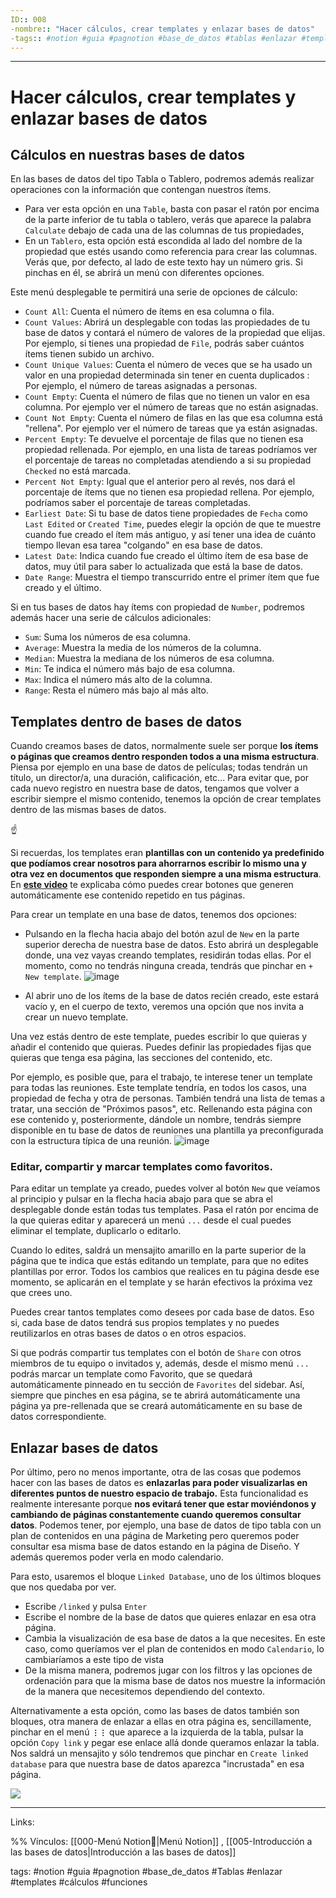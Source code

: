 ```yaml
---
ID:: 008
-nombre:: "Hacer cálculos, crear templates y enlazar bases de datos"
-tags:: #notion #guia #pagnotion #base_de_datos #tablas #enlazar #templates #cálculos #funciones
---
```

___
# Hacer cálculos, crear templates y enlazar bases de datos

## Cálculos en nuestras bases de datos

En las bases de datos del tipo Tabla o Tablero, podremos además realizar operaciones con la información que contengan nuestros ítems.

- Para ver esta opción en una `Table`, basta con pasar el ratón por encima de la parte inferior de tu tabla o tablero, verás que aparece la palabra `Calculate` debajo de cada una de las columnas de tus propiedades,
- En un `Tablero`, esta opción está escondida al lado del nombre de la propiedad que estés usando como referencia para crear las columnas. Verás que, por defecto, al lado de este texto hay un número gris. Si pinchas en él, se abrirá un menú con diferentes opciones.

Este menú desplegable te permitirá una serie de opciones de cálculo:

- `Count All`: Cuenta el número de ítems en esa columna o fila.
- `Count Values`: Abrirá un desplegable con todas las propiedades de tu base de datos y contará el número de valores de la propiedad que elijas. Por ejemplo, si tienes una propiedad de `File`, podrás saber cuántos ítems tienen subido un archivo.
- `Count Unique Values`: Cuenta el número de veces que se ha usado un valor en una propiedad determinada sin tener en cuenta duplicados : Por ejemplo, el número de tareas asignadas a personas.
- `Count Empty`: Cuenta el número de filas que no tienen un valor en esa columna. Por ejemplo ver el número de tareas que no están asignadas.
- `Count Not Empty`: Cuenta el número de filas en las que esa columna está "rellena". Por ejemplo ver el número de tareas que ya están asignadas.
- `Percent Empty`: Te devuelve el porcentaje de filas que no tienen esa propiedad rellenada. Por ejemplo, en una lista de tareas podríamos ver el porcentaje de tareas no completadas atendiendo a si su propiedad `Checked` no está marcada.
- `Percent Not Empty`: Igual que el anterior pero al revés, nos dará el porcentaje de ítems que no tienen esa propiedad rellena. Por ejemplo, podríamos saber el porcentaje de tareas completadas.
- `Earliest Date`: Si tu base de datos tiene propiedades de `Fecha` como `Last Edited` or `Created Time`, puedes elegir la opción de que te muestre cuando fue creado el ítem más antiguo, y así tener una idea de cuánto tiempo llevan esa tarea "colgando" en esa base de datos.
- `Latest Date`: Indica cuando fue creado el último ítem de esa base de datos, muy útil para saber lo actualizada que está la base de datos.
- `Date Range`: Muestra el tiempo transcurrido entre el primer ítem que fue creado y el último.

Si en tus bases de datos hay ítems con propiedad de `Number`, podremos además hacer una serie de cálculos adicionales:

- `Sum`: Suma los números de esa columna.
- `Average`: Muestra la media de los números de la columna.
- `Median`: Muestra la mediana de los números de esa columna.
- `Min`: Te indica el número más bajo de esa columna. 
- `Max`: Indica el número más alto de la columna.
- `Range`: Resta el número más bajo al más alto.

## Templates dentro de bases de datos

Cuando creamos bases de datos, normalmente suele ser porque **los ítems o páginas que creamos dentro responden todos a una misma estructura**. Piensa por ejemplo en una base de datos de películas; todas tendrán un título, un director/a, una duración, calificación, etc... Para evitar que, por cada nuevo registro en nuestra base de datos, tengamos que volver a escribir siempre el mismo contenido, tenemos la opción de crear templates dentro de las mismas bases de datos.

☝

Si recuerdas, los templates eran **plantillas con un contenido ya predefinido que podíamos crear nosotros para ahorrarnos escribir lo mismo una y otra vez en documentos que responden siempre a una misma estructura**. En **[este video](https://youtu.be/VVz6AwlX9Ug?t=654)** te explicaba cómo puedes crear botones que generen automáticamente ese contenido repetido en tus páginas.

Para crear un template en una base de datos, tenemos dos opciones:

- Pulsando en la flecha hacia abajo del botón azul de `New` en la parte superior derecha de nuestra base de datos. Esto abrirá un desplegable donde, una vez vayas creando templates, residirán todas ellas. Por el momento, como no tendrás ninguna creada, tendrás que pinchar en `+ New template`.
![image](https://images.spr.so/cdn-cgi/imagedelivery/j42No7y-dcokJuNgXeA0ig/15fb0646-fbe0-4228-8e76-545b2741e50d/new-template/w=1920,quality=80)

- Al abrir uno de los ítems de la base de datos recién creado, este estará vacío y, en el cuerpo de texto, veremos una opción que nos invita a crear un nuevo template.

Una vez estás dentro de este template, puedes escribir lo que quieras y añadir el contenido que quieras. Puedes definir las propiedades fijas que quieras que tenga esa página, las secciones del contenido, etc.

Por ejemplo, es posible que, para el trabajo, te interese tener un template para todas las reuniones. Este template tendría, en todos los casos, una propiedad de fecha y otra de personas. También tendrá una lista de temas a tratar, una sección de "Próximos pasos", etc. Rellenando esta página con ese contenido y, posteriormente, dándole un nombre, tendrás siempre disponible en tu base de datos de reuniones una plantilla ya preconfigurada con la estructura típica de una reunión.
![image](https://images.spr.so/cdn-cgi/imagedelivery/j42No7y-dcokJuNgXeA0ig/f3326238-5bad-47e2-9d99-b7f23062c9fa/template/w=1920,quality=80)

### Editar, compartir y marcar templates como favoritos.

Para editar un template ya creado, puedes volver al botón `New` que veíamos al principio y pulsar en la flecha hacia abajo para que se abra el desplegable donde están todas tus templates. Pasa el ratón por encima de la que quieras editar y aparecerá un menú `...` desde el cual puedes eliminar el template, duplicarlo o editarlo.

Cuando lo edites, saldrá un mensajito amarillo en la parte superior de la página que te indica que estás editando un template, para que no edites plantillas por error. Todos los cambios que realices en tu página desde ese momento, se aplicarán en el template y se harán efectivos la próxima vez que crees uno.

Puedes crear tantos templates como desees por cada base de datos. Eso si, cada base de datos tendrá sus propios templates y no puedes reutilizarlos en otras bases de datos o en otros espacios.

Si que podrás compartir tus templates con el botón de `Share` con otros miembros de tu equipo o invitados y, además, desde el mismo menú `...` podrás marcar un template como Favorito, que se quedará automáticamente pinneado en tu sección de `Favorites` del sidebar. Así, siempre que pinches en esa página, se te abrirá automáticamente una página ya pre-rellenada que se creará automáticamente en su base de datos correspondiente.

## Enlazar bases de datos

Por último, pero no menos importante, otra de las cosas que podemos hacer con las bases de datos es **enlazarlas para poder visualizarlas en diferentes puntos de nuestro espacio de trabajo.** Esta funcionalidad es realmente interesante porque **nos evitará tener que estar moviéndonos y cambiando de páginas constantemente cuando queremos consultar datos**. Podemos tener, por ejemplo, una base de datos de tipo tabla con un plan de contenidos en una página de Marketing pero queremos poder consultar esa misma base de datos estando en la página de Diseño. Y además queremos poder verla en modo calendario.

Para esto, usaremos el bloque `Linked Database`, uno de los últimos bloques que nos quedaba por ver.

- Escribe `/linked` y pulsa `Enter`
- Escribe el nombre de la base de datos que quieres enlazar en esa otra página.
- Cambia la visualización de esa base de datos a la que necesites. En este caso, como queríamos ver el plan de contenidos en modo `Calendario`, lo cambiaríamos a este tipo de vista
- De la misma manera, podremos jugar con los filtros y las opciones de ordenación para que la misma base de datos nos muestre la información de la manera que necesitemos dependiendo del contexto.

Alternativamente a esta opción, como las bases de datos también son bloques, otra manera de enlazar a ellas en otra página es, sencillamente, pinchar en el menú **`⋮⋮`** que aparece a la izquierda de la tabla, pulsar la opción `Copy link` y pegar ese enlace allá donde queramos enlazar la tabla. Nos saldrá un mensajito y sólo tendremos que pinchar en `Create linked database` para que nuestra base de datos aparezca "incrustada" en esa página.



![](https://www.youtube.com/watch?v=a3HjQhB0UVI)


___

Links:

%%
Vínculos:
[[000-Menú Notion📃|Menú Notion]] , [[005-Introducción a las bases de datos|Introducción a las bases de datos]] 

tags:
#notion #guia #pagnotion #base_de_datos #Tablas #enlazar #templates #cálculos #funciones